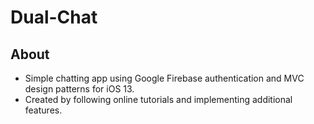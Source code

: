# Dual-Chat

## About

- Simple chatting app using Google Firebase authentication and MVC design patterns for iOS 13.
- Created by following online tutorials and implementing additional features.

